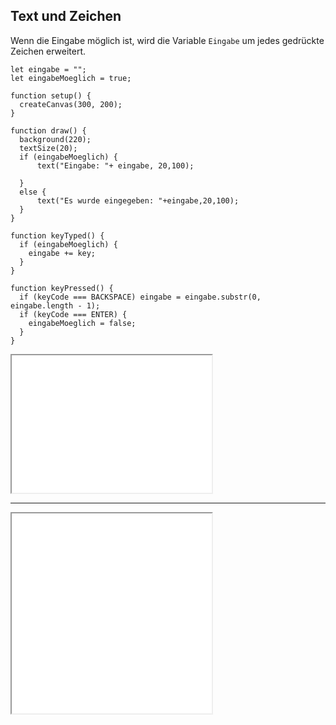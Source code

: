 ## Text und Zeichen

Wenn die Eingabe möglich ist, wird die Variable `Eingabe` um jedes gedrückte Zeichen erweitert.

```
let eingabe = "";
let eingabeMoeglich = true;

function setup() {
  createCanvas(300, 200);
}

function draw() {
  background(220);
  textSize(20);
  if (eingabeMoeglich) {
      text("Eingabe: "+ eingabe, 20,100);
      
  }
  else {
      text("Es wurde eingegeben: "+eingabe,20,100);
  }
}

function keyTyped() {
  if (eingabeMoeglich) {
    eingabe += key;
  }
}

function keyPressed() {
  if (keyCode === BACKSPACE) eingabe = eingabe.substr(0, eingabe.length - 1);
  if (keyCode === ENTER) {
    eingabeMoeglich = false;
  }
}
```



<iframe src="eingabe.html" width="320" height="220"></iframe>

----


<iframe src="simplePong.html" width="320" height="320"></iframe>



